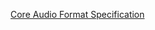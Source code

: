 [Core Audio Format Specification](https://developer.apple.com/library/archive/documentation/MusicAudio/Reference/CAFSpec/CAF_spec/CAF_spec.html#//apple_ref/doc/uid/TP40001862-CH210-SW1)


